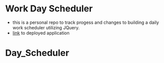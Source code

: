 # Work Day Scheduler

* this is a personal repo to track progess and changes to building a daily work scheduler utilizing JQuery.
* [link](https://wattierdan.github.io/work_day_scheduler/) to deployed application


# Day_Scheduler

